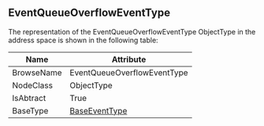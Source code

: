 <!-- objecttype -->
## EventQueueOverflowEventType
The representation of the EventQueueOverflowEventType ObjectType in the address space is shown in the following table:  

|Name|Attribute|
|---|---|
|BrowseName|EventQueueOverflowEventType|
|NodeClass|ObjectType|
|IsAbtract|True|
|BaseType|[BaseEventType](../../../Part5/ObjectTypes/BaseEventType/readme.md)|

